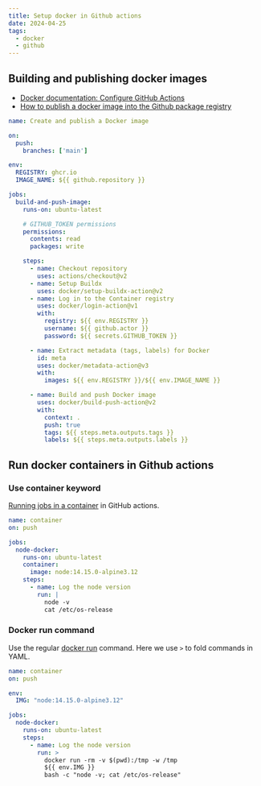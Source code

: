 ```yaml
---
title: Setup docker in Github actions
date: 2024-04-25
tags:
  - docker
  - github
---
```


## Building and publishing docker images

- [Docker documentation: Configure GitHub Actions](https://docs.docker.com/ci-cd/github-actions/)
- [How to publish a docker image into the Github package registry](https://docs.github.com/en/actions/publishing-packages/publishing-docker-images)


```yaml title=".github/workflows/docker.yml"
name: Create and publish a Docker image

on:
  push:
    branches: ['main']

env:
  REGISTRY: ghcr.io
  IMAGE_NAME: ${{ github.repository }}

jobs:
  build-and-push-image:
    runs-on: ubuntu-latest

    # GITHUB_TOKEN permissions
    permissions:
      contents: read
      packages: write

    steps:
      - name: Checkout repository
        uses: actions/checkout@v2
      - name: Setup Buildx
        uses: docker/setup-buildx-action@v2
      - name: Log in to the Container registry
        uses: docker/login-action@v1
        with:
          registry: ${{ env.REGISTRY }}
          username: ${{ github.actor }}
          password: ${{ secrets.GITHUB_TOKEN }}

      - name: Extract metadata (tags, labels) for Docker
        id: meta
        uses: docker/metadata-action@v3
        with:
          images: ${{ env.REGISTRY }}/${{ env.IMAGE_NAME }}

      - name: Build and push Docker image
        uses: docker/build-push-action@v2
        with:
          context: .
          push: true
          tags: ${{ steps.meta.outputs.tags }}
          labels: ${{ steps.meta.outputs.labels }}
```

## Run docker containers in Github actions

### Use container keyword

[Running jobs in a container](https://docs.github.com/en/actions/using-jobs/running-jobs-in-a-container) in GitHub actions.

```yaml title=".github/workflows/test-container.yml"
name: container
on: push

jobs:
  node-docker:
    runs-on: ubuntu-latest
    container:
      image: node:14.15.0-alpine3.12
    steps:
      - name: Log the node version
        run: |
          node -v
          cat /etc/os-release
```

### Docker run command

Use the regular [docker run](https://docs.docker.com/engine/reference/commandline/run/) command. Here we use `>` to fold commands in YAML.

```yaml title=".github/workflows/test-container.yml"
name: container
on: push

env:
  IMG: "node:14.15.0-alpine3.12"

jobs:
  node-docker:
    runs-on: ubuntu-latest
    steps:
      - name: Log the node version
        run: >
          docker run -rm -v $(pwd):/tmp -w /tmp
          ${{ env.IMG }}
          bash -c "node -v; cat /etc/os-release"
```
